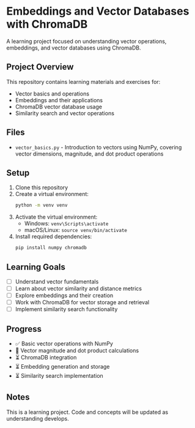 # Embeddings and Vector Databases with ChromaDB

A learning project focused on understanding vector operations, embeddings, and vector databases using ChromaDB.

## Project Overview

This repository contains learning materials and exercises for:
- Vector basics and operations
- Embeddings and their applications
- ChromaDB vector database usage
- Similarity search and vector operations

## Files

- `vector_basics.py` - Introduction to vectors using NumPy, covering vector dimensions, magnitude, and dot product operations

## Setup

1. Clone this repository
2. Create a virtual environment:
   ```bash
   python -m venv venv
   ```
3. Activate the virtual environment:
   - Windows: `venv\Scripts\activate`
   - macOS/Linux: `source venv/bin/activate`
4. Install required dependencies:
   ```bash
   pip install numpy chromadb
   ```

## Learning Goals

- [ ] Understand vector fundamentals
- [ ] Learn about vector similarity and distance metrics
- [ ] Explore embeddings and their creation
- [ ] Work with ChromaDB for vector storage and retrieval
- [ ] Implement similarity search functionality

## Progress

- ✅ Basic vector operations with NumPy
- 🔄 Vector magnitude and dot product calculations
- ⏳ ChromaDB integration
- ⏳ Embedding generation and storage
- ⏳ Similarity search implementation

## Notes

This is a learning project. Code and concepts will be updated as understanding develops.
